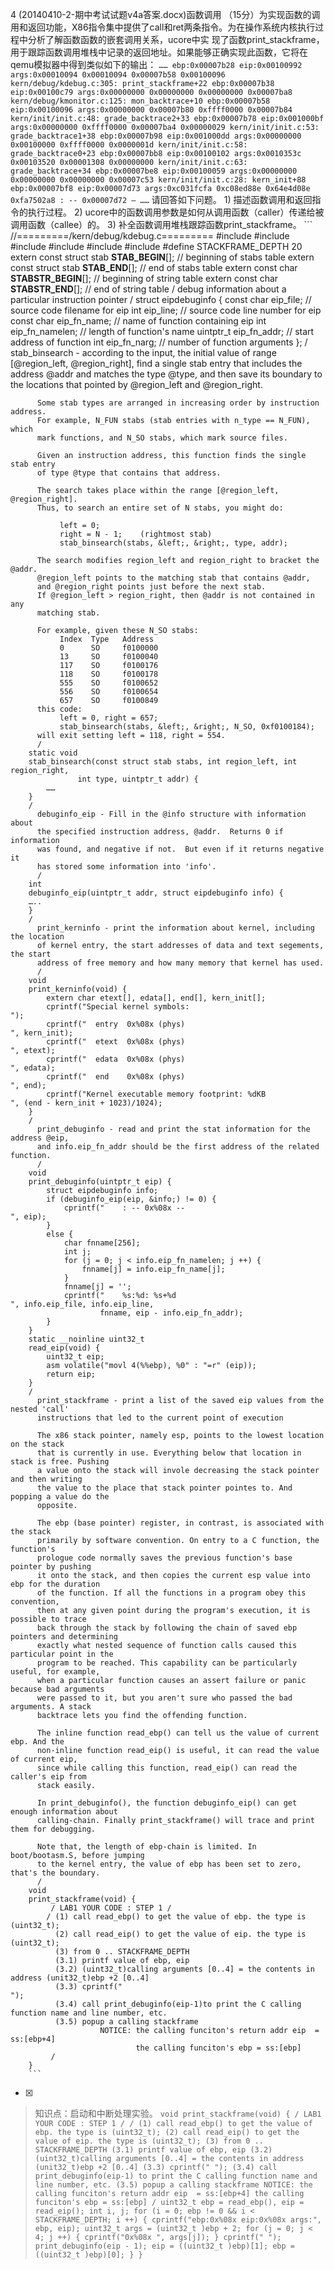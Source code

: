 4
(20140410-2-期中考试试题v4a答案.docx)函数调用
（15分）为实现函数的调用和返回功能，X86指令集中提供了call和ret两条指令。为在操作系统内核执行过程中分析了解函数函数的嵌套调用关系，ucore中实
现了函数print_stackframe，用于跟踪函数调用堆栈中记录的返回地址。如果能够正确实现此函数，它将在qemu模拟器中得到类似如下的输出：
    ```
	    ……
	    ebp:0x00007b28 eip:0x00100992 args:0x00010094 0x00010094 0x00007b58 0x00100096
	        kern/debug/kdebug.c:305: print_stackframe+22
	    ebp:0x00007b38 eip:0x00100c79 args:0x00000000 0x00000000 0x00000000 0x00007ba8
	        kern/debug/kmonitor.c:125: mon_backtrace+10
	    ebp:0x00007b58 eip:0x00100096 args:0x00000000 0x00007b80 0xffff0000 0x00007b84
	        kern/init/init.c:48: grade_backtrace2+33
	    ebp:0x00007b78 eip:0x001000bf args:0x00000000 0xffff0000 0x00007ba4 0x00000029
	        kern/init/init.c:53: grade_backtrace1+38
	    ebp:0x00007b98 eip:0x001000dd args:0x00000000 0x00100000 0xffff0000 0x0000001d
	        kern/init/init.c:58: grade_backtrace0+23
	    ebp:0x00007bb8 eip:0x00100102 args:0x0010353c 0x00103520 0x00001308 0x00000000
	        kern/init/init.c:63: grade_backtrace+34
	    ebp:0x00007be8 eip:0x00100059 args:0x00000000 0x00000000 0x00000000 0x00007c53
	        kern/init/init.c:28: kern_init+88
	    ebp:0x00007bf8 eip:0x00007d73 args:0xc031fcfa 0xc08ed88e 0x64e4d08e 0xfa7502a8
	    : -- 0x00007d72 –
	    ……
	    ```
	请回答如下问题。
	1) 描述函数调用和返回指令的执行过程。
	2) ucore中的函数调用参数是如何从调用函数（caller）传递给被调用函数（callee）的。
	3) 补全函数调用堆栈跟踪函数print_stackframe。
	    ```
	    //=========/kern/debug/kdebug.c=========
	    #include
	    #include
	    #include
	    #include
	    #include
	    #include
	    #define STACKFRAME_DEPTH 20
	    extern const struct stab __STAB_BEGIN__[];  // beginning of stabs table
	    extern const struct stab __STAB_END__[];    // end of stabs table
	    extern const char __STABSTR_BEGIN__[];      // beginning of string table
	    extern const char __STABSTR_END__[];        // end of string table
	    / debug information about a particular instruction pointer /
	    struct eipdebuginfo {
	        const char eip_file;                   // source code filename for eip
	        int eip_line;                           // source code line number for eip
	        const char eip_fn_name;                // name of function containing eip
	        int eip_fn_namelen;                     // length of function's name
	        uintptr_t eip_fn_addr;                  // start address of function
	        int eip_fn_narg;                        // number of function arguments
	    };
	    / 
	      stab_binsearch - according to the input, the initial value of
	      range [@region_left, @region_right], find a single stab entry
	      that includes the address @addr and matches the type @type,
	      and then save its boundary to the locations that pointed
	      by @region_left and @region_right.
	     
	      Some stab types are arranged in increasing order by instruction address.
	      For example, N_FUN stabs (stab entries with n_type == N_FUN), which
	      mark functions, and N_SO stabs, which mark source files.
	     
	      Given an instruction address, this function finds the single stab entry
	      of type @type that contains that address.
	     
	      The search takes place within the range [@region_left, @region_right].
	      Thus, to search an entire set of N stabs, you might do:
	     
	           left = 0;
	           right = N - 1;    (rightmost stab)
	           stab_binsearch(stabs, &left;, &right;, type, addr);
	     
	      The search modifies region_left and region_right to bracket the @addr.
	      @region_left points to the matching stab that contains @addr,
	      and @region_right points just before the next stab.
	      If @region_left > region_right, then @addr is not contained in any
	      matching stab.
	     
	      For example, given these N_SO stabs:
	           Index  Type   Address
	           0      SO     f0100000
	           13     SO     f0100040
	           117    SO     f0100176
	           118    SO     f0100178
	           555    SO     f0100652
	           556    SO     f0100654
	           657    SO     f0100849
	      this code:
	           left = 0, right = 657;
	           stab_binsearch(stabs, &left;, &right;, N_SO, 0xf0100184);
	      will exit setting left = 118, right = 554.
	      /
	    static void
	    stab_binsearch(const struct stab stabs, int region_left, int region_right,
	               int type, uintptr_t addr) {
	        ……
	    }
	    / 
	      debuginfo_eip - Fill in the @info structure with information about
	      the specified instruction address, @addr.  Returns 0 if information
	      was found, and negative if not.  But even if it returns negative it
	      has stored some information into 'info'.
	      /
	    int
	    debuginfo_eip(uintptr_t addr, struct eipdebuginfo info) {
	    …..
	    }
	    / 
	      print_kerninfo - print the information about kernel, including the location
	      of kernel entry, the start addresses of data and text segements, the start
	      address of free memory and how many memory that kernel has used.
	      /
	    void
	    print_kerninfo(void) {
	        extern char etext[], edata[], end[], kern_init[];
	        cprintf("Special kernel symbols:
	");
	        cprintf("  entry  0x%08x (phys)
	", kern_init);
	        cprintf("  etext  0x%08x (phys)
	", etext);
	        cprintf("  edata  0x%08x (phys)
	", edata);
	        cprintf("  end    0x%08x (phys)
	", end);
	        cprintf("Kernel executable memory footprint: %dKB
	", (end - kern_init + 1023)/1024);
	    }
	    / 
	      print_debuginfo - read and print the stat information for the address @eip,
	      and info.eip_fn_addr should be the first address of the related function.
	      /
	    void
	    print_debuginfo(uintptr_t eip) {
	        struct eipdebuginfo info;
	        if (debuginfo_eip(eip, &info;) != 0) {
	            cprintf("    : -- 0x%08x --
	", eip);
	        }
	        else {
	            char fnname[256];
	            int j;
	            for (j = 0; j < info.eip_fn_namelen; j ++) {
	                fnname[j] = info.eip_fn_name[j];
	            }
	            fnname[j] = ' ';
	            cprintf("    %s:%d: %s+%d
	", info.eip_file, info.eip_line,
	                    fnname, eip - info.eip_fn_addr);
	        }
	    }
	    static __noinline uint32_t
	    read_eip(void) {
	        uint32_t eip;
	        asm volatile("movl 4(%%ebp), %0" : "=r" (eip));
	        return eip;
	    }
	    / 
	      print_stackframe - print a list of the saved eip values from the nested 'call'
	      instructions that led to the current point of execution
	     
	      The x86 stack pointer, namely esp, points to the lowest location on the stack
	      that is currently in use. Everything below that location in stack is free. Pushing
	      a value onto the stack will invole decreasing the stack pointer and then writing
	      the value to the place that stack pointer pointes to. And popping a value do the
	      opposite.
	     
	      The ebp (base pointer) register, in contrast, is associated with the stack
	      primarily by software convention. On entry to a C function, the function's
	      prologue code normally saves the previous function's base pointer by pushing
	      it onto the stack, and then copies the current esp value into ebp for the duration
	      of the function. If all the functions in a program obey this convention,
	      then at any given point during the program's execution, it is possible to trace
	      back through the stack by following the chain of saved ebp pointers and determining
	      exactly what nested sequence of function calls caused this particular point in the
	      program to be reached. This capability can be particularly useful, for example,
	      when a particular function causes an assert failure or panic because bad arguments
	      were passed to it, but you aren't sure who passed the bad arguments. A stack
	      backtrace lets you find the offending function.
	     
	      The inline function read_ebp() can tell us the value of current ebp. And the
	      non-inline function read_eip() is useful, it can read the value of current eip,
	      since while calling this function, read_eip() can read the caller's eip from
	      stack easily.
	     
	      In print_debuginfo(), the function debuginfo_eip() can get enough information about
	      calling-chain. Finally print_stackframe() will trace and print them for debugging.
	     
	      Note that, the length of ebp-chain is limited. In boot/bootasm.S, before jumping
	      to the kernel entry, the value of ebp has been set to zero, that's the boundary.
	      /
	    void
	    print_stackframe(void) {
	         / LAB1 YOUR CODE : STEP 1 /
	        / (1) call read_ebp() to get the value of ebp. the type is (uint32_t);
	          (2) call read_eip() to get the value of eip. the type is (uint32_t);
	          (3) from 0 .. STACKFRAME_DEPTH
	          (3.1) printf value of ebp, eip
	          (3.2) (uint32_t)calling arguments [0..4] = the contents in address (unit32_t)ebp +2 [0..4]
	          (3.3) cprintf("
	");
	          (3.4) call print_debuginfo(eip-1)to print the C calling function name and line number, etc.
	          (3.5) popup a calling stackframe
	                    NOTICE: the calling funciton's return addr eip  = ss:[ebp+4]
	                            the calling funciton's ebp = ss:[ebp]
	         /
	    }
	    ```
- [x]  

> 知识点：启动和中断处理实验。
>     ```
>     void
>     print_stackframe(void) {
>          / LAB1 YOUR CODE : STEP 1 /
>          / (1) call read_ebp() to get the value of ebp. the type is (uint32_t);
>            (2) call read_eip() to get the value of eip. the type is (uint32_t);
>            (3) from 0 .. STACKFRAME_DEPTH
>               (3.1) printf value of ebp, eip
>               (3.2) (uint32_t)calling arguments [0..4] = the contents in address (unit32_t)ebp +2 [0..4]
>               (3.3) cprintf("
> ");
>               (3.4) call print_debuginfo(eip-1) to print the C calling function name and line number, etc.
>               (3.5) popup a calling stackframe
>                      NOTICE: the calling funciton's return addr eip  = ss:[ebp+4]
>                              the calling funciton's ebp = ss:[ebp]
>           /
>         uint32_t ebp = read_ebp(), eip = read_eip();
>         int i, j;
>         for (i = 0; ebp != 0 && i < STACKFRAME_DEPTH; i ++) {
>             cprintf("ebp:0x%08x eip:0x%08x args:", ebp, eip);
>             uint32_t args = (uint32_t )ebp + 2;
>             for (j = 0; j < 4; j ++) {
>                 cprintf("0x%08x ", args[j]);
>             }
>             cprintf("
> ");
>             print_debuginfo(eip - 1);
>             eip = ((uint32_t )ebp)[1];
>             ebp = ((uint32_t )ebp)[0];
>         }
>     }
>     ```
>     
